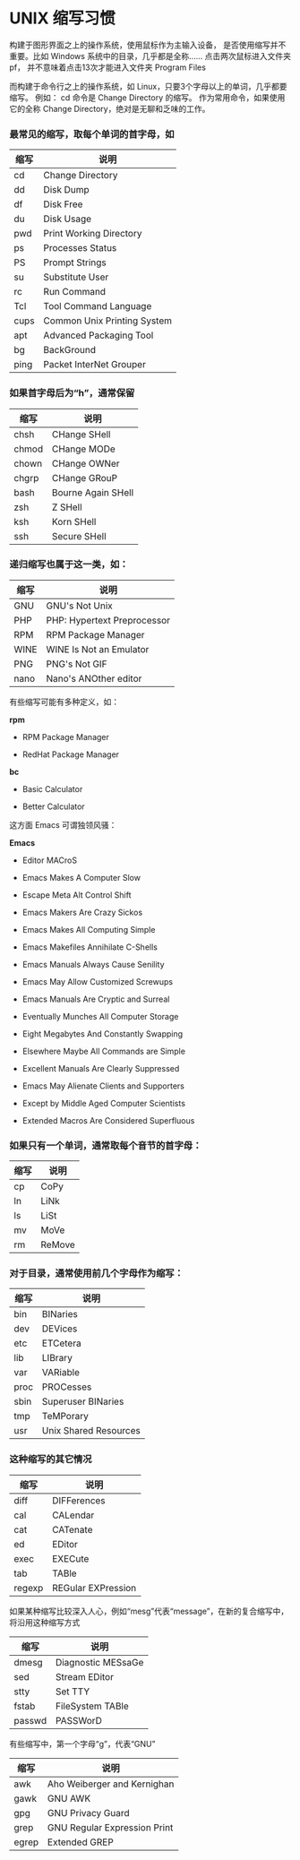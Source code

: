# UNIX 缩写习惯


构建于图形界面之上的操作系统，使用鼠标作为主输入设备， 是否使用缩写并不重要。比如 Windows 系统中的目录，几乎都是全称…… 点击两次鼠标进入文件夹 pf， 并不意味着点击13次才能进入文件夹 Program Files

而构建于命令行之上的操作系统，如 Linux，只要3个字母以上的单词，几乎都要缩写。 例如： cd 命令是 Change Directory 的缩写。 作为常用命令，如果使用它的全称 Change Directory，绝对是无聊和乏味的工作。

### 最常见的缩写，取每个单词的首字母，如

|缩写|说明|
|---|---|
|cd|Change Directory|
|dd|Disk Dump|
|df|Disk Free|
|du|Disk Usage|
|pwd|Print Working Directory|
|ps|Processes Status|
|PS|Prompt Strings|
|su|Substitute User|
|rc|Run Command|
|Tcl|Tool Command Language|
|cups|Common Unix Printing System|
|apt|Advanced Packaging Tool|
|bg|BackGround|
|ping|Packet InterNet Grouper|

### 如果首字母后为“h”，通常保留

|缩写|说明|
|---|---|
|chsh|CHange SHell|
|chmod|CHange MODe|
|chown|CHange OWNer|
|chgrp|CHange GRouP|
|bash|Bourne Again SHell|
|zsh|Z SHell|
|ksh|Korn SHell|
|ssh|Secure SHell|

### 递归缩写也属于这一类，如：

|缩写|说明|
|---|---|
|GNU|GNU's Not Unix|
|PHP|PHP: Hypertext Preprocessor|
|RPM|RPM Package Manager|
|WINE|WINE Is Not an Emulator|
|PNG|PNG's Not GIF|
|nano|Nano's ANOther editor|

有些缩写可能有多种定义，如：

**rpm**

* RPM Package Manager

* RedHat Package Manager

**bc**

* Basic Calculator

* Better Calculator

这方面 Emacs 可谓独领风骚：

**Emacs**  

* Editor MACroS

* Emacs Makes A Computer Slow

* Escape Meta Alt Control Shift

* Emacs Makers Are Crazy Sickos

* Emacs Makes All Computing Simple

* Emacs Makefiles Annihilate C-Shells

* Emacs Manuals Always Cause Senility

* Emacs May Allow Customized Screwups

* Emacs Manuals Are Cryptic and Surreal

* Eventually Munches All Computer Storage

* Eight Megabytes And Constantly Swapping

* Elsewhere Maybe All Commands are Simple

* Excellent Manuals Are Clearly Suppressed

* Emacs May Alienate Clients and Supporters

* Except by Middle Aged Computer Scientists

* Extended Macros Are Considered Superfluous

### 如果只有一个单词，通常取每个音节的首字母：

|缩写|说明|
|---|---|
|cp|CoPy|
|ln|LiNk|
|ls|LiSt|
|mv|MoVe|
|rm|ReMove|

### 对于目录，通常使用前几个字母作为缩写：

|缩写|说明|
|---|---|
|bin|BINaries|
|dev|DEVices|
|etc|ETCetera|
|lib|LIBrary|
|var|VARiable|
|proc|PROCesses|
|sbin|Superuser BINaries|
|tmp|TeMPorary|
|usr|Unix Shared Resources|

### 这种缩写的其它情况

|缩写|说明|
|---|---|
|diff|DIFFerences|
|cal|CALendar|
|cat|CATenate|
|ed|EDitor|
|exec|EXECute|
|tab|TABle|
|regexp|REGular EXPression|

如果某种缩写比较深入人心，例如“mesg”代表“message”，在新的复合缩写中，将沿用这种缩写方式

|缩写|说明|
|---|---|
|dmesg|Diagnostic MESsaGe|
|sed|Stream EDitor|
|stty|Set TTY|
|fstab|FileSystem TABle|
|passwd|PASSWorD|

有些缩写中，第一个字母“g”，代表“GNU”

|缩写|说明|
|---|---|
|awk|	Aho Weiberger and Kernighan |	 
|gawk|GNU AWK |	 
|gpg|GNU Privacy Guard |	 
|grep|GNU Regular Expression Print| 	 
|egrep|Extended GREP|
